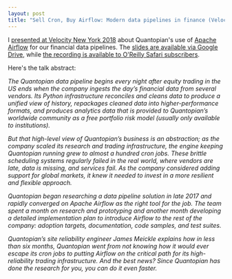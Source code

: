 ```yaml
---
layout: post
title: "Sell Cron, Buy Airflow: Modern data pipelines in finance (Velocity New York 2018)"
---
```


I [presented at Velocity New York 2018](https://conferences.oreilly.com/velocity/vl-ny/public/schedule/detail/70048) about Quantopian's use of [Apache Airflow](https://airflow.apache.org/) for our financial data pipelines. The [slides are available via Google Drive](https://drive.google.com/open?id=1gbfR79u4Ws8ctASZiGuQaslX3bHgnW5L9GFuyfQWRFM), while [the recording is available to O'Reilly Safari subscribers](https://www.oreilly.com/library/view/velocity-conference-/9781492025870/video323227.html).

Here's the talk abstract:

_The Quantopian data pipeline begins every night after equity trading in the US ends when the company ingests the day’s financial data from several vendors. Its Python infrastructure reconciles and cleans data to produce a unified view of history, repackages cleaned data into higher-performance formats, and produces analytics data that is provided to Quantopian’s worldwide community as a free portfolio risk model (usually only available to institutions)._

_But that high-level view of Quantopian’s business is an abstraction; as the company scaled its research and trading infrastructure, the engine keeping Quantopian running grew to almost a hundred cron jobs. These brittle scheduling systems regularly failed in the real world, where vendors are late, data is missing, and services fail. As the company considered adding support for global markets, it knew it needed to invest in a more resilient and flexible approach._

_Quantopian began researching a data pipeline solution in late 2017 and rapidly converged on Apache Airflow as the right tool for the job. The team spent a month on research and prototyping and another month developing a detailed implementation plan to introduce Airflow to the rest of the company: adoption targets, documentation, code samples, and test suites._

_Quantopian’s site reliability engineer James Meickle explains how in less than six months, Quantopian went from not knowing how it would ever escape its cron jobs to putting Airflow on the critical path for its high-reliability trading infrastructure. And the best news? Since Quantopian has done the research for you, you can do it even faster._